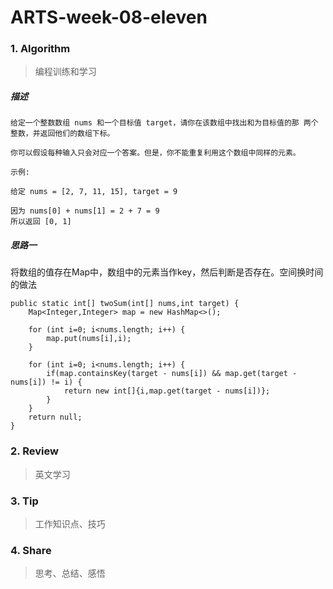 # ARTS-week-08-eleven

### 1. Algorithm
> 编程训练和学习

##### 描述
```
给定一个整数数组 nums 和一个目标值 target，请你在该数组中找出和为目标值的那 两个 整数，并返回他们的数组下标。

你可以假设每种输入只会对应一个答案。但是，你不能重复利用这个数组中同样的元素。

示例:

给定 nums = [2, 7, 11, 15], target = 9

因为 nums[0] + nums[1] = 2 + 7 = 9
所以返回 [0, 1]

```
##### 思路一
将数组的值存在Map中，数组中的元素当作key，然后判断是否存在。空间换时间的做法
```
public static int[] twoSum(int[] nums,int target) {
    Map<Integer,Integer> map = new HashMap<>();

    for (int i=0; i<nums.length; i++) {
        map.put(nums[i],i);
    }

    for (int i=0; i<nums.length; i++) {
        if(map.containsKey(target - nums[i]) && map.get(target - nums[i]) != i) {
            return new int[]{i,map.get(target - nums[i])};
        }
    }
    return null;
}
```



### 2. Review
> 英文学习

### 3. Tip
> 工作知识点、技巧

### 4. Share
> 思考、总结、感悟